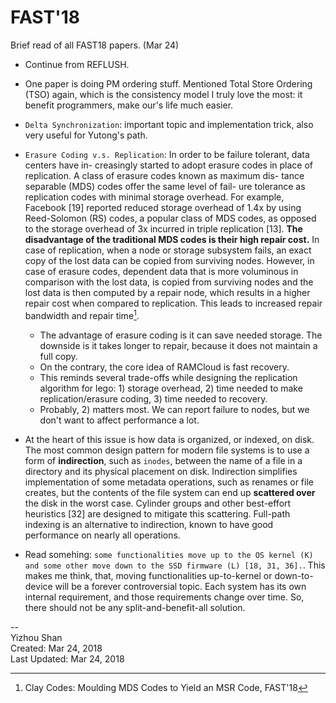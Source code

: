 # FAST'18

Brief read of all FAST18 papers. (Mar 24)

- Continue from REFLUSH.

- One paper is doing PM ordering stuff. Mentioned Total Store Ordering (TSO) again, which is the consistency model I truly love the most: it benefit programmers, make our's life much easier.

- `Delta Synchronization`: important topic and implementation trick, also very useful for Yutong's path.

- `Erasure Coding v.s. Replication`: In order to be failure tolerant, data centers have in- creasingly started to adopt erasure codes in place of replication. A class of erasure codes known as maximum dis- tance separable (MDS) codes offer the same level of fail- ure tolerance as replication codes with minimal storage overhead. For example, Facebook [19] reported reduced storage overhead of 1.4x by using Reed-Solomon (RS) codes, a popular class of MDS codes, as opposed to the storage overhead of 3x incurred in triple replication [13]. __The disadvantage of the traditional MDS codes is their high repair cost.__ In case of replication, when a node or storage subsystem fails, an exact copy of the lost data can be copied from surviving nodes. However, in case of erasure codes, dependent data that is more voluminous in comparison with the lost data, is copied from surviving nodes and the lost data is then computed by a repair node, which results in a higher repair cost when compared to replication. This leads to increased repair bandwidth and repair time[^3].
    - The advantage of erasure coding is it can save needed storage. The downside is it takes longer to repair, because it does not maintain a full copy.
    - On the contrary, the core idea of RAMCloud is fast recovery.
    - This reminds several trade-offs while designing the replication algorithm for lego: 1) storage overhead, 2) time needed to make replication/erasure coding, 3) time needed to recovery.
    - Probably, 2) matters most. We can report failure to nodes, but we don't want to affect performance a lot.


- At the heart of this issue is how data is organized, or indexed, on disk. The most common design pattern for modern file systems is to use a form of __indirection__, such as `inodes`, between the name of a file in a directory and its physical placement on disk. Indirection simplifies implementation of some metadata operations, such as renames or file creates, but the contents of the file system can end up __scattered over__ the disk in the worst case. Cylinder groups and other best-effort heuristics [32] are designed to mitigate this scattering. Full-path indexing is an alternative to indirection, known to have good performance on nearly all operations.

- Read somehing: `some functionalities move up to the OS kernel (K) and some other move down to the SSD firmware (L) [18, 31, 36].`. This makes me think, that, moving functionalities up-to-kernel or down-to-device will be a forever controversial topic. Each system has its own internal requirement, and those requirements change over time. So, there should not be any split-and-benefit-all solution.

--  
Yizhou Shan  
Created: Mar 24, 2018  
Last Updated: Mar 24, 2018


[^1]: WAFL Iron: Repairing Live Enterprise File Systems, FAST'18
[^2]: Linux Block IO: Introducing Multi-queue SSD Access on
Multi-core Systems, SYSTOR'13
[^3]: Clay Codes: Moulding MDS Codes to Yield an MSR Code, FAST'18
